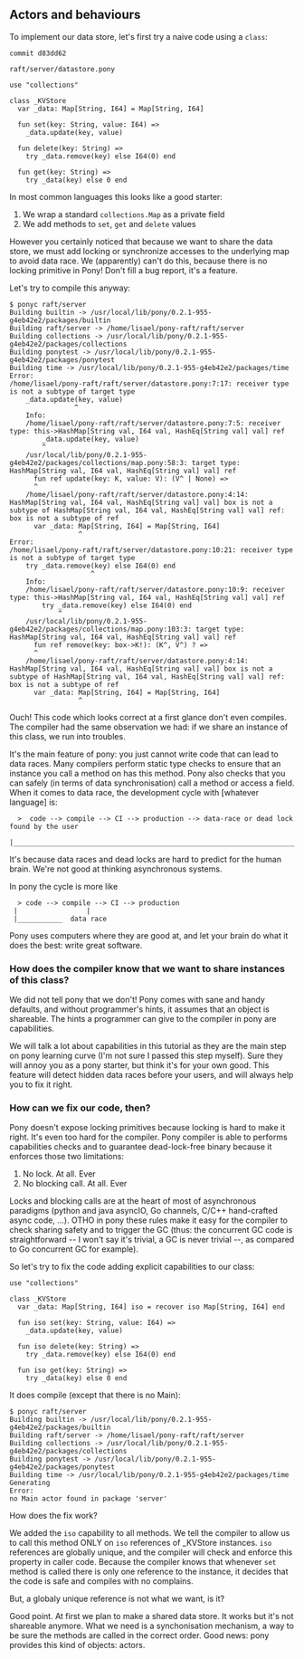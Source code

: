 ## Actors and behaviours

To implement our data store, let's first try a naive code using a `class`:

`commit d83dd62`

`raft/server/datastore.pony`
```pony
use "collections"

class _KVStore
  var _data: Map[String, I64] = Map[String, I64]

  fun set(key: String, value: I64) =>
    _data.update(key, value)
      
  fun delete(key: String) =>
    try _data.remove(key) else I64(0) end

  fun get(key: String) =>
    try _data(key) else 0 end
```

In most common languages this looks like a good starter:

1. We wrap a standard `collections.Map` as a private field
2. We add methods to `set`, `get` and `delete` values

However you certainly noticed that because we want to share the data store, we
must add locking or synchronize accesses to the underlying map to avoid data
race. We (apparently) can't do this, because there is no locking primitive in Pony!
Don't fill a bug report, it's a feature.

Let's try to compile this anyway:

```
$ ponyc raft/server
Building builtin -> /usr/local/lib/pony/0.2.1-955-g4eb42e2/packages/builtin
Building raft/server -> /home/lisael/pony-raft/raft/server
Building collections -> /usr/local/lib/pony/0.2.1-955-g4eb42e2/packages/collections
Building ponytest -> /usr/local/lib/pony/0.2.1-955-g4eb42e2/packages/ponytest
Building time -> /usr/local/lib/pony/0.2.1-955-g4eb42e2/packages/time
Error:
/home/lisael/pony-raft/raft/server/datastore.pony:7:17: receiver type is not a subtype of target type
    _data.update(key, value)
                ^
    Info:
    /home/lisael/pony-raft/raft/server/datastore.pony:7:5: receiver type: this->HashMap[String val, I64 val, HashEq[String val] val] ref
        _data.update(key, value)
        ^
    /usr/local/lib/pony/0.2.1-955-g4eb42e2/packages/collections/map.pony:58:3: target type: HashMap[String val, I64 val, HashEq[String val] val] ref
      fun ref update(key: K, value: V): (V^ | None) =>
      ^
    /home/lisael/pony-raft/raft/server/datastore.pony:4:14: HashMap[String val, I64 val, HashEq[String val] val] box is not a subtype of HashMap[String val, I64 val, HashEq[String val] val] ref: box is not a subtype of ref
      var _data: Map[String, I64] = Map[String, I64]
                 ^
Error:
/home/lisael/pony-raft/raft/server/datastore.pony:10:21: receiver type is not a subtype of target type
    try _data.remove(key) else I64(0) end
                    ^
    Info:
    /home/lisael/pony-raft/raft/server/datastore.pony:10:9: receiver type: this->HashMap[String val, I64 val, HashEq[String val] val] ref
        try _data.remove(key) else I64(0) end
            ^
    /usr/local/lib/pony/0.2.1-955-g4eb42e2/packages/collections/map.pony:103:3: target type: HashMap[String val, I64 val, HashEq[String val] val] ref
      fun ref remove(key: box->K!): (K^, V^) ? =>
      ^
    /home/lisael/pony-raft/raft/server/datastore.pony:4:14: HashMap[String val, I64 val, HashEq[String val] val] box is not a subtype of HashMap[String val, I64 val, HashEq[String val] val] ref: box is not a subtype of ref
      var _data: Map[String, I64] = Map[String, I64]
                 ^
```

Ouch! This code which looks correct at a first glance don't even compiles. The
compiler had the same observation we had: if we share an instance of this
class, we run into troubles.

It's the main feature of pony: you just cannot write code that can lead to data
races. Many compilers perform static type checks to ensure that an instance you
call a method on has this method. Pony also checks that you can safely (in
terms of data synchronisation) call a method or access a field. When it comes
to data race, the development cycle with [whatever language] is:

```
  >  code --> compile --> CI --> production --> data-race or dead lock found by the user
 |_____________________________________________________________________________________|
```

It's because data races and dead locks are hard to predict for the human brain. We're
not good at thinking asynchronous systems.

In pony the cycle is more like

```
  > code --> compile --> CI --> production 
 |                 |
 |___________  data race
```

Pony uses computers where they are good at, and let your brain do what it does
the best: write great software.

### How does the compiler know that we want to share instances of this class?

We did not tell pony that we don't! Pony comes with sane and handy defaults,
and without programmer's hints, it assumes that an object is shareable. The
hints a programmer can give to the compiler in pony are capabilities.

We will talk a lot about capabilities in this tutorial as they are the main
step on pony learning curve (I'm not sure I passed this step myself). Sure they
will annoy you as a pony starter, but think it's for your own good. This
feature will detect hidden data races before your users, and will always help
you to fix it right.

### How can we fix our code, then?

Pony doesn't expose locking primitives because locking is hard to make it right.
It's even too hard for the compiler. Pony compiler is able to performs capabilities
checks and to guarantee dead-lock-free binary because it enforces those two
limitations:

1. No lock. At all. Ever
2. No blocking call. At all. Ever

Locks and blocking calls are at the heart of most of asynchronous paradigms
(python and java asyncIO, Go channels, C/C++ hand-crafted async code, ...).
OTHO in pony these rules make it easy for the compiler to check sharing safety
and to trigger the GC (thus: the concurrent GC code is straightforward -- I
won't say it's trivial, a GC is never trivial --, as compared to Go concurrent
GC for example).

So let's try to fix the code adding explicit capabilities to our class:

```pony
use "collections"

class _KVStore
  var _data: Map[String, I64] iso = recover iso Map[String, I64] end

  fun iso set(key: String, value: I64) =>
    _data.update(key, value)
      
  fun iso delete(key: String) =>
    try _data.remove(key) else I64(0) end

  fun iso get(key: String) =>
    try _data(key) else 0 end
```

It does compile (except that there is no Main):
```
$ ponyc raft/server
Building builtin -> /usr/local/lib/pony/0.2.1-955-g4eb42e2/packages/builtin
Building raft/server -> /home/lisael/pony-raft/raft/server
Building collections -> /usr/local/lib/pony/0.2.1-955-g4eb42e2/packages/collections
Building ponytest -> /usr/local/lib/pony/0.2.1-955-g4eb42e2/packages/ponytest
Building time -> /usr/local/lib/pony/0.2.1-955-g4eb42e2/packages/time
Generating
Error:
no Main actor found in package 'server'
```

How does the fix work?

We added the `iso` capability to all methods. We tell the compiler to allow us
to call this method ONLY on `iso` references of _KVStore instances. `iso`
references are globally unique, and the compiler will check and enforce this
property in caller code. Because the compiler knows that whenever `set` method
is called there is only one reference to the instance, it decides that the code
is safe and compiles with no complains.

But, a globaly unique reference is not what we want, is it?

Good point. At first we plan to make a shared data store. It works but it's not
shareable anymore. What we need is a synchonisation mechanism, a way to be sure
the methods are called in the correct order. Good news: pony provides this kind
of objects: actors.



